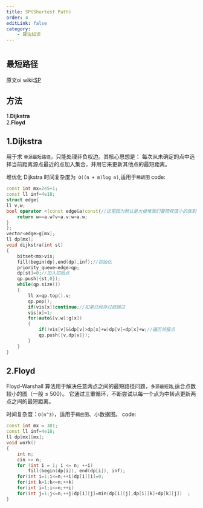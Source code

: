 ```yaml
---
title: SP(Shortest Path)
order: 4
editLink: false
category:
    - 算法知识
---
```

#
## 最短路径
原文oi wiki:[SP](https://oi-wiki.org/graph/shortest-path/)

## 方法
1.**Dijkstra**<br>
2.**Floyd**

## 1.Dijkstra
用于求 `单源最短路径`，只能处理非负权边。其核心思想是：
每次从未确定的点中选择当前距离源点最近的点加入集合，并用它来更新其他点的最短距离。

堆优化 Dijkstra 时间复杂度为` O((n + m)log n)`,适用于`稀疏图`
code:
```cpp
const int mx=2e5+1;
const ll inf=4e18;
struct edge{
ll v,w;
bool operator <(const edge&a)const{//这里因为默认是大根堆我们要把权值小的放到堆首
    return w==a.w?v<a.v:w>a.w;
}
};
vector<edge>g[mx];
ll dp[mx];
void dijkstra(int st)
{
    bitset<mx>vis;
    fill(begin(dp),end(dp),inf);//初始化
    priority_queue<edge>qp;
    dp[st]=0;//加入初始点
    qp.push({st,0});
    while(qp.size())
    {
        ll x=qp.top().v;
        qp.pop();
        if(vis[x])continue;//如果已经存过就跳过
        vis[x]=1;
        for(auto&[v,w]:g[x])
        {
            if(!vis[v]&&dp[v]>dp[x]+w)dp[v]=dp[x]+w;//遍历邻接点
            qp.push({v,dp[v]});
        }
    }
}
```
## 2.Floyd
Floyd-Warshall 算法用于解决任意两点之间的最短路径问题，`多源最短路`,适合点数较小的图（一般 ≤ 500）。
它通过三重循环，不断尝试以每一个点为中转点更新两点之间的最短距离。

时间复杂度：`O(n^3)`，适用于`稠密图`、小数据图。
code:
```cpp
const int mx = 301;
const ll inf=4e18;
ll dp[mx][mx];
void work()
{
    int n;
    cin >> n;
    for (int i = 1; i <= n; ++i)
        fill(begin(dp[i]), end(dp[i]), inf);
    for(int i=1;i<=n;++i)dp[i][i]=0;
    for(int k=1;k<=n;++k)  
    for(int i=1;i<=n;++i)  
    for(int j=1;j<=n;++j)dp[i][j]=min(dp[i][j],dp[i][k]+dp[k][j])  ;
}
```